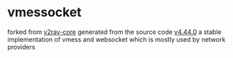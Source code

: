 # vmessocket
forked from [v2ray-core](https://github.com/v2fly/v2ray-core)
generated from the source code [v4.44.0](https://github.com/v2fly/v2ray-core/archive/refs/tags/v4.44.0.zip)
a stable implementation of vmess and websocket which is mostly used by network providers
